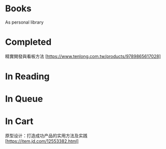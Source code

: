 # Books
As personal library

# Completed

精實開發與看板方法 [https://www.tenlong.com.tw/products/9789865617028]

# In Reading

# In Queue

# In Cart

原型设计：打造成功产品的实用方法及实践 [https://item.jd.com/12553382.html]
